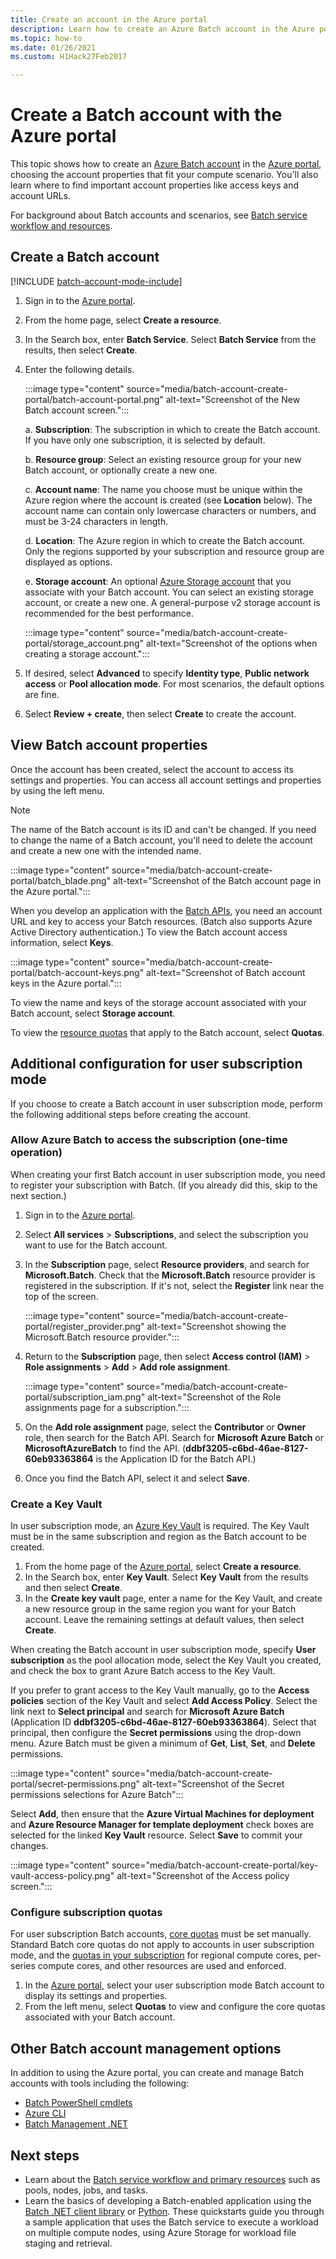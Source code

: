 ```yaml
---
title: Create an account in the Azure portal
description: Learn how to create an Azure Batch account in the Azure portal to run large-scale parallel workloads in the cloud
ms.topic: how-to
ms.date: 01/26/2021
ms.custom: H1Hack27Feb2017

---
```


# Create a Batch account with the Azure portal

This topic shows how to create an [Azure Batch account](accounts.md) in the [Azure portal](https://portal.azure.com), choosing the account properties that fit your compute scenario. You'll also learn where to find important account properties like access keys and account URLs.

For background about Batch accounts and scenarios, see [Batch service workflow and resources](batch-service-workflow-features.md).

## Create a Batch account

[!INCLUDE [batch-account-mode-include](../../includes/batch-account-mode-include.md)]

1. Sign in to the [Azure portal](https://portal.azure.com).

1. From the home page, select **Create a resource**.

1. In the Search box, enter **Batch Service**. Select **Batch Service** from the results, then select **Create**.

1. Enter the following details.

    :::image type="content" source="media/batch-account-create-portal/batch-account-portal.png" alt-text="Screenshot of the New Batch account screen.":::

    a. **Subscription**: The subscription in which to create the Batch account. If you have only one subscription, it is selected by default.

    b. **Resource group**: Select an existing resource group for your new Batch account, or optionally create a new one.

    c. **Account name**: The name you choose must be unique within the Azure region where the account is created (see **Location** below). The account name can contain only lowercase characters or numbers, and must be 3-24 characters in length.

    d. **Location**: The Azure region in which to create the Batch account. Only the regions supported by your subscription and resource group are displayed as options.

    e. **Storage account**: An optional [Azure Storage account](accounts.md#azure-storage-accounts) that you associate with your Batch account. You can select an existing storage account, or create a new one. A general-purpose v2 storage account is recommended for the best performance.

    :::image type="content" source="media/batch-account-create-portal/storage_account.png" alt-text="Screenshot of the options when creating a storage account.":::

1. If desired, select **Advanced** to specify **Identity type**, **Public network access** or **Pool allocation mode**. For most scenarios, the default options are fine.

1. Select **Review + create**, then select **Create** to create the account.

## View Batch account properties

Once the account has been created, select the account to access its settings and properties. You can access all account settings and properties by using the left menu.

> [!NOTE]
> The name of the Batch account is its ID and can't be changed. If you need to change the name of a Batch account, you'll need to delete the account and create a new one with the intended name.

:::image type="content" source="media/batch-account-create-portal/batch_blade.png" alt-text="Screenshot of the Batch account page in the Azure portal.":::

When you develop an application with the [Batch APIs](batch-apis-tools.md#azure-accounts-for-batch-development), you need an account URL and key to access your Batch resources. (Batch also supports Azure Active Directory authentication.) To view the Batch account access information, select **Keys**.

:::image type="content" source="media/batch-account-create-portal/batch-account-keys.png" alt-text="Screenshot of Batch account keys in the Azure portal.":::

To view the name and keys of the storage account associated with your Batch account, select **Storage account**.

To view the [resource quotas](batch-quota-limit.md) that apply to the Batch account, select **Quotas**.

## Additional configuration for user subscription mode

If you choose to create a Batch account in user subscription mode, perform the following additional steps before creating the account.

### Allow Azure Batch to access the subscription (one-time operation)

When creating your first Batch account in user subscription mode, you need to register your subscription with Batch. (If you already did this, skip to the next section.)

1. Sign in to the [Azure portal](https://portal.azure.com).

1. Select **All services** > **Subscriptions**, and select the subscription you want to use for the Batch account.

1. In the **Subscription** page, select **Resource providers**, and search for **Microsoft.Batch**. Check that the **Microsoft.Batch** resource provider is registered in the subscription. If it's not, select the **Register** link near the top of the screen.

    :::image type="content" source="media/batch-account-create-portal/register_provider.png" alt-text="Screenshot showing the Microsoft.Batch resource provider.":::

1. Return to the **Subscription** page, then select **Access control (IAM)** > **Role assignments** > **Add** > **Add role assignment**.

    :::image type="content" source="media/batch-account-create-portal/subscription_iam.png" alt-text="Screenshot of the Role assignments page for a subscription.":::

1. On the **Add role assignment** page, select the **Contributor** or **Owner** role, then search for the Batch API. Search for **Microsoft Azure Batch** or **MicrosoftAzureBatch** to find the API. (**ddbf3205-c6bd-46ae-8127-60eb93363864** is the Application ID for the Batch API.)

1. Once you find the Batch API, select it and select **Save**.

### Create a Key Vault

In user subscription mode, an [Azure Key Vault](../key-vault/general/overview.md) is required. The Key Vault must be in the same subscription and region as the Batch account to be created.

1. From the home page of the [Azure portal](https://portal.azure.com), select **Create a resource**.
1. In the Search box, enter **Key Vault**. Select **Key Vault** from the results and then select **Create**.
1. In the **Create key vault** page, enter a name for the Key Vault, and create a new resource group in the same region you want for your Batch account. Leave the remaining settings at default values, then select **Create**.

When creating the Batch account in user subscription mode, specify **User subscription** as the pool allocation mode, select the Key Vault you created, and check the box to grant Azure Batch access to the Key Vault.

If you prefer to grant access to the Key Vault manually, go to the **Access policies** section of the Key Vault and select **Add Access Policy**. Select the link next to **Select principal** and search for **Microsoft Azure Batch** (Application ID **ddbf3205-c6bd-46ae-8127-60eb93363864**). Select that principal, then configure the **Secret permissions** using the drop-down menu. Azure Batch must be given a minimum of **Get**, **List**, **Set**, and **Delete** permissions.

:::image type="content" source="media/batch-account-create-portal/secret-permissions.png" alt-text="Screenshot of the Secret permissions selections for Azure Batch":::

Select **Add**, then ensure that the **Azure Virtual Machines for deployment** and **Azure Resource Manager for template deployment** check boxes are selected for the linked **Key Vault** resource. Select **Save** to commit your changes.

:::image type="content" source="media/batch-account-create-portal/key-vault-access-policy.png" alt-text="Screenshot of the Access policy screen.":::

### Configure subscription quotas

For user subscription Batch accounts, [core quotas](batch-quota-limit.md) must be set manually. Standard Batch core quotas do not apply to accounts in user subscription mode, and the [quotas in your subscription](../azure-resource-manager/management/azure-subscription-service-limits.md) for regional compute cores, per-series compute cores, and other resources are used and enforced.

1. In the [Azure portal](https://portal.azure.com), select your user subscription mode Batch account to display its settings and properties.
1. From the left menu, select **Quotas** to view and configure the core quotas associated with your Batch account.

## Other Batch account management options

In addition to using the Azure portal, you can create and manage Batch accounts with tools including the following:

- [Batch PowerShell cmdlets](batch-powershell-cmdlets-get-started.md)
- [Azure CLI](batch-cli-get-started.md)
- [Batch Management .NET](batch-management-dotnet.md)

## Next steps

- Learn about the [Batch service workflow and primary resources](batch-service-workflow-features.md) such as pools, nodes, jobs, and tasks.
- Learn the basics of developing a Batch-enabled application using the [Batch .NET client library](quick-run-dotnet.md) or [Python](quick-run-python.md). These quickstarts guide you through a sample application that uses the Batch service to execute a workload on multiple compute nodes, using Azure Storage for workload file staging and retrieval.